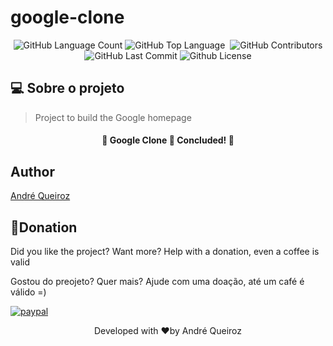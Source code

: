 # google-clone

<p align="center">
 <img alt="GitHub Language Count" src="https://img.shields.io/github/languages/count/alqlima/google-clone" />
 <img alt="GitHub Top Language" src="https://img.shields.io/github/languages/top/alqlima/google-clone" />
 <img alt="" src="https://img.shields.io/github/repo-size/alqlima/google-clone" />
 <img alt="GitHub Contributors" src="https://img.shields.io/github/contributors/alqlima/google-clone" />
 <img alt="GitHub Last Commit" src="https://img.shields.io/github/last-commit/alqlima/google-clone" />
 <img alt="Github License" src="https://img.shields.io/github/license/alqlima/google-clone" />
 </p>
 
 ## 💻 Sobre o projeto
 
 > Project to build the Google homepage

<h4 align="center">
   🚧 Google Clone 🚀 Concluded! 🚧
 </h4>
 
 ## Author
[André Queiroz](https://www.linkedin.com/in/andré-queiroz-b8805069/)
 
  
 ## 🤑Donation

Did you like the project? Want more? Help with a donation, even a coffee is valid

Gostou do preojeto? Quer mais? Ajude com uma doação, até um café é válido =)

[![paypal](https://www.paypalobjects.com/pt_BR/BR/i/btn/btn_donateCC_LG.gif)](https://www.paypal.com/cgi-bin/webscr?cmd=_s-xclick&hosted_button_id=BB4E5XX7WQBNA)
 
<p align="center">Developed with ❤️by André Queiroz</p>

